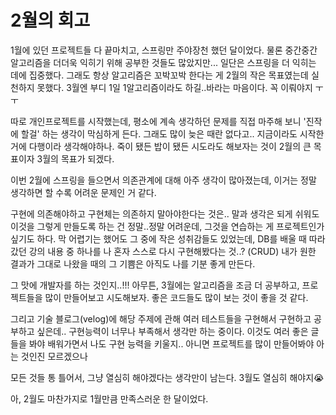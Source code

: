 # 2월의 회고

1월에 있던 프로젝트들 다 끝마치고, 스프링만 주야장천 했던 달이었다. 물론 중간중간 알고리즘을 더더욱 익히기 위해
공부한 것들도 많았지만... 일단은 스프링을 더 익히는 데에 집중했다. 그래도 항상 알고리즘은 꼬박꼬박 한다는 게 2월의 작은 목표였는데
실천하지 못했다. 3월엔 부디 1일 1알고리즘이라도 하길..바라는 마음이다. 꼭 이뤄야지 ㅜㅜ

따로 개인프로젝트를 시작했는데, 평소에 계속 생각하던 문제를 직접 마주해 보니 '진작에 할걸' 하는 생각이 막심하게 든다.
그래도 많이 늦은 때란 없다고.. 지금이라도 시작한 거에 다행이라 생각해야하나. 죽이 됐든 밥이 됐든 시도라도 해보자는 것이 2월의 큰 목표이자
3월의 목표가 되겠다.

이번 2월에 스프링을 들으면서 의존관계에 대해 아주 생각이 많아졌는데, 이거는 정말 생각하면 할 수록 어려운 문제인 거 같다.

구현에 의존해야하고 구현체는 의존하지 말아야한다는 것은.. 말과 생각은 되게 쉬워도 이것을 그렇게 만들도록 하는 건 정말..정말 어려운데, 그것을 연습하는 게
프로젝트인가 싶기도 하다. 막 어렵기는 했어도 그 중에 작은 성취감들도 있었는데, DB를 배울 때 따라갔던 강의 내용 중 하나를
나 혼자 스스로 다시 구현해봤다는 것..? (CRUD) 내가 원한 결과가 그대로 나왔을 때의 그 기쁨은 아직도 나를 기분 좋게 만든다.

그 맛에 개발자를 하는 것인지..!!! 아무튼, 3월에는 알고리즘을 조금 더 공부하고, 프로젝트들을 많이 만들어보고 시도해보자.
좋은 코드들도 많이 보는 것이 좋을 것 같다. 

그리고 기술 블로그(velog)에 해당 주제에 관해 여러 테스트들을 구현해서 구현하고 공부하고 싶은데.. 구현능력이 너무나 부족해서
생각만 하는 중이다. 이것도 여러 좋은 글들을 봐야 배워가면서 나도 구현 능력을 키울지.. 아니면 프로젝트를 많이 만들어봐야 아는 것인진 모르겠으나

모든 것들 통 틀어서, 그냥 열심히 해야겠다는 생각만이 남는다. 3월도 열심히 해야지😭

아, 2월도 마찬가지로 1월만큼 만족스러운 한 달이었다.